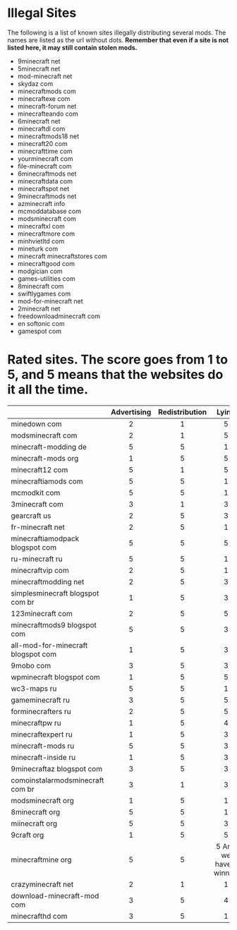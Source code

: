 Illegal Sites
=============

The following is a list of known sites illegally distributing several mods. The names are listed as the url without dots. **Remember that even if a site is not listed here, it may still contain stolen mods.**

- 9minecraft net
- 5minecraft net
- mod-minecraft net
- skydaz com
- minecraftmods com
- minecraftexe com
- minecraft-forum net
- minecrafteando com
- 6minecraft net
- minecraftdl com
- minecraftmods18 net
- minecraft20 com
- minecrafttime com
- yourminecraft com
- file-minecraft com
- 6minecraftmods net
- minecraftdata com
- minecraftspot net
- 9minecraftmods net
- azminecraft info
- mcmoddatabase com
- modsminecraft com
- minecraftxl com
- minecraftmore com
- minhvietltd com
- mineturk com
- minecraft minecraftstores com
- minecraftgood com
- modgician com
- games-utilities com
- 8minecraft com
- swiftlygames com 
- mod-for-minecraft net
- 2minecraft net
- freedownloadminecraft com
- en softonic com
- gamespot com

Rated sites. The score goes from 1 to 5, and 5 means that the websites do it all the time.
==========================================================================================
|                                    | Advertising | Redistribution | Lying |
| ---------------------------------- |:-----------:|:--------------:|:-----:|
| minedown com                       |      2      |        1       |   5   |
| modsminecraft com                  |      2      |        1       |   5   |
| minecraft-modding de               |      5      |        5       |   1   |
| minecraft-mods org                 |      1      |        5       |   5   |
| minecraft12 com                    |      5      |        1       |   5   |
| minecraftiamods com                |      5      |        5       |   1   |
| mcmodkit com                       |      5      |        5       |   1   |
| 3minecraft com                     |      3      |        1       |   3   |
| gearcraft us                       |      2      |        5       |   3   |
| fr-minecraft net                   |      2      |        5       |   1   |
| minecraftiamodpack blogspot com    |      5      |        5       |   5   |
| ru-minecraft ru                    |      5      |        5       |   1   |
| minecraftvip com                   |      2      |        5       |   1   |
| minecraftmodding net               |      2      |        5       |   3   |
| simplesminecraft blogspot com br   |      1      |        5       |   3   |
| 123minecraft com                   |      2      |        5       |   5   |
| minecraftmods9 blogspot com        |      5      |        5       |   3   |
| all-mod-for-minecraft blogspot com |      1      |        5       |   3   |
| 9mobo com                          |      3      |        5       |   3   |
| wpminecraft blogspot com           |      1      |        5       |   5   |
| wc3-maps ru                        |      5      |        5       |   1   |
| gameminecraft ru                   |      3      |        5       |   5   |
| forminecrafters ru                 |      2      |        5       |   5   |
| minecraftpw ru                     |      1      |        5       |   4   |
| minecraftexpert ru                 |      1      |        5       |   3   |
| minecraft-mods ru                  |      5      |        5       |   3   |
| minecraft-inside ru                |      1      |        5       |   3   |
| 9minecraftaz blogspot com          |      3      |        5       |   3   |
| comoinstalarmodsminecraft com br   |      3      |        1       |   3   |
| modsminecraft org                  |      1      |        5       |   1   |
| 8minecraft org                     |      5      |        5       |   1   |
| miinecraft org                     |      5      |        5       |   3   |
| 9craft org                         |      1      |        5       |   5   |
| minecraftmine org                  |      5      |        5       |   5 And we have a winner!  |
| crazyminecraft net                 |      2      |        1       |   1   |
| download-minecraft-mod com         |      3      |        5       |   4   |
| minecrafthd com                    |      3      |        5       |   1   |
